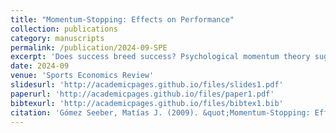 ```yaml
---
title: "Momentum-Stopping: Effects on Performance"
collection: publications
category: manuscripts
permalink: /publication/2024-09-SPE
excerpt: 'Does success breed success? Psychological momentum theory suggests that past achievements might influence future performance. However, distinguishing between psychological and strategic momentum — where a player's effort shifts based on relative position — is challenging. In this paper, using a novel dataset from professional Counter-Strike: Global Offensive matches, I focus on technical timeouts. These timeouts don't affect player position but may disrupt psychological momentum. I find that a winning [losing] team with significant momentum sees a 13 [11.7] percentage points increased chance of losing [winning] the following round after calling for such a timeout. This shows that psychological momentum significantly affects performance and that timeouts can reset the momentum.'
date: 2024-09
venue: 'Sports Economics Review'
slidesurl: 'http://academicpages.github.io/files/slides1.pdf'
paperurl: 'http://academicpages.github.io/files/paper1.pdf'
bibtexurl: 'http://academicpages.github.io/files/bibtex1.bib'
citation: 'Gómez Seeber, Matías J. (2009). &quot;Momentum-Stopping: Effects on Performance.&quot; <i>Sports Economics Review</i>. 7.'
---
```


